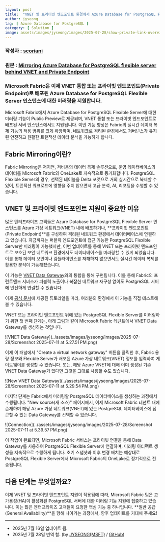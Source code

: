 ```yaml
---
layout: post
title:  "VNET 및 프라이빗 엔드포인트 환경에서 Azure Database for PostgreSQL Flexible Server 미러링"
author: jyseong
tag: [ Azure Database for PostgreSQL ]
category: [ Solution ]
image: assets/images/jyseong/images/2025-07-28/show-private-link-overview.png
---
```


### 작성자 : [scoriani](https://techcommunity.microsoft.com/users/scoriani/218343)
### 원본 : [Mirroring Azure Database for PostgreSQL flexible server behind VNET and Private Endpoint](https://techcommunity.microsoft.com/blog/adforpostgresql/mirroring-azure-database-for-postgresql-flexible-server-behind-vnet-and-private-/4432401)

### Microsoft Fabric은 이제 VNET 통합 또는 프라이빗 엔드포인트(Private Endpoint)로 배포된 Azure Database for PostgreSQL Flexible Server 인스턴스에 대한 미러링을 지원합니다.


Microsoft Fabric에서 Azure Database for PostgreSQL Flexible Server에 대한 미러링 기능이 Public Preview로 제공되며, VNET 통합 또는 프라이빗 엔드포인트로 배포된 서버 인스턴스에서도 지원됩니다.
이번 기능 향상은 Fabric의 실시간 데이터 복제 기능의 적용 범위를 크게 확장하며, 네트워크로 격리된 환경에서도 거버넌스가 유지된 안전하고 원활한 트랜잭션 데이터 분석을 가능하게 합니다.

## Fabric Mirroring이란?
Fabric Mirroring은 저지연, 저비용의 데이터 복제 솔루션으로, 운영 데이터베이스의 데이터를 Microsoft Fabric의 OneLake로 지속적으로 동기화합니다.
PostgreSQL Flexible Server의 경우, 선택된 테이블을 Delta 포맷으로 거의 실시간으로 복제할 수 있어, 트랜잭션 워크로드에 영향을 주지 않으면서 고급 분석, AI, 리포팅을 수행할 수 있습니다.

## VNET 및 프라이빗 엔드포인트 지원이 중요한 이유
많은 엔터프라이즈 고객들은 Azure Database for PostgreSQL Flexible Server 인스턴스를 Azure 가상 네트워크(VNET) 내에 배포하거나, **프라이빗 엔드포인트(Private Endpoint)**를 구성하여 격리된 네트워크 환경에서 데이터베이스에 연결하고 있습니다.
지금까지는 퍼블릭 엔드포인트에 접근 가능한 PostgreSQL Flexible Server만 미러링이 가능했지만, 이번 업데이트를 통해 VNET 또는 프라이빗 엔드포인트로 보호된 보안 네트워크 환경에서도 데이터베이스를 미러링할 수 있게 되었습니다.
이를 통해 데이터 보안이나 컴플라이언스를 저해하지 않으면서도 실시간 데이터 복제를 활용한 분석이 가능해졌습니다.

이 기능은 [VNET Data Gateway](https://learn.microsoft.com/en-us/data-integration/vnet/overview)와의 통합을 통해 구현됩니다. 이를 통해 Fabric의 프런트엔드 서비스가 퍼블릭 노출이나 복잡한 네트워크 재구성 없이도 PostgreSQL 서버에 안전하게 연결할 수 있습니다.

이제 [공식 문서](https://learn.microsoft.com/en-us/fabric/database/mirrored-database/azure-database-postgresql-tutorial)에 제공된 튜토리얼을 따라, 여러분의 환경에서 이 기능을 직접 테스트해볼 수 있습니다.

VNET 또는 프라이빗 엔드포인트 뒤에 있는 PostgreSQL Flexible Server를 미러링하기 위한 첫 번째 단계는, 아래 그림과 같이 Microsoft Fabric 테넌트에서 VNET Data Gateway를 생성하는 것입니다.

![VNET Data Gateway](../assets/images/jyseong/images/2025-07-28/Screenshot 2025-07-11 at 5.27.51 PM.png)

이제 이 패널에서 "Create a virtual network gateway" 버튼을 클릭한 후, Fabric 용량 정보와 Flexible Server가 배포된 Azure 가상 네트워크(VNET) 정보를 입력하여 게이트웨이를 생성할 수 있습니다.
또는, 해당 Azure VNET에 대해 이미 생성된 기존 VNET Data Gateway가 있다면 그것을 그대로 사용할 수도 있습니다.


![New VNET Data Gateway](../assets/images/jyseong/images/2025-07-28/Screenshot 2025-07-11 at 5.29.54 PM.png)

마지막 단계는 Fabric에서 미러링할 PostgreSQL 데이터베이스를 생성하는 과정에서 수행됩니다.
"New source(새 소스)" 페이지에서, 이제 Microsoft Fabric 테넌트 내에 존재하며 해당 Azure 가상 네트워크(VNET)에 있는 PostgreSQL 데이터베이스에 접근할 수 있는 Data Gateway를 선택할 수 있습니다.

![Connection](../assets/images/jyseong/images/2025-07-28/Screenshot 2025-07-11 at 5.39.57 PM.png)

이 작업이 완료되면, Microsoft Fabric 서비스는 프라이빗 연결을 통해 Data Gateway를 사용하여 PostgreSQL Flexible Server에 연결하며, 미러링 아티팩트 생성을 지속적으로 수행하게 됩니다.
초기 스냅샷과 이후 변경 배치는 예상대로 PostgreSQL Flexible Server에서 Microsoft Fabric의 OneLake로 정기적으로 전송됩니다.

## 다음 단계는 무엇일까요?
이제 VNET 및 프라이빗 엔드포인트 지원이 적용됨에 따라, Microsoft Fabric 팀은 고가용성(HA)이 활성화된 PostgreSQL 서버에 대한 미러링 기능 지원에 집중하고 있습니다. 이는 많은 엔터프라이즈 고객들이 요청한 핵심 기능 중 하나입니다.
**일반 공급(General Availability)**을 향해 나아가는 과정에서, 향후 업데이트를 기대해 주세요!

----------

- 2025년 7월 16일 업데이트 됨.
- 2025년 7월 28일 번역 함. (by [JYSEONG(MSFT)](https://techcommunity.microsoft.com/users/ji%20yong%20seong/219866) / [GitHub](https://github.com/jiyongseong))